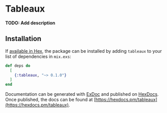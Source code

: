 # Tableaux

**TODO: Add description**

## Installation

If [available in Hex](https://hex.pm/docs/publish), the package can be installed
by adding `tableaux` to your list of dependencies in `mix.exs`:

```elixir
def deps do
  [
    {:tableaux, "~> 0.1.0"}
  ]
end
```

Documentation can be generated with [ExDoc](https://github.com/elixir-lang/ex_doc)
and published on [HexDocs](https://hexdocs.pm). Once published, the docs can
be found at [https://hexdocs.pm/tableaux](https://hexdocs.pm/tableaux).

